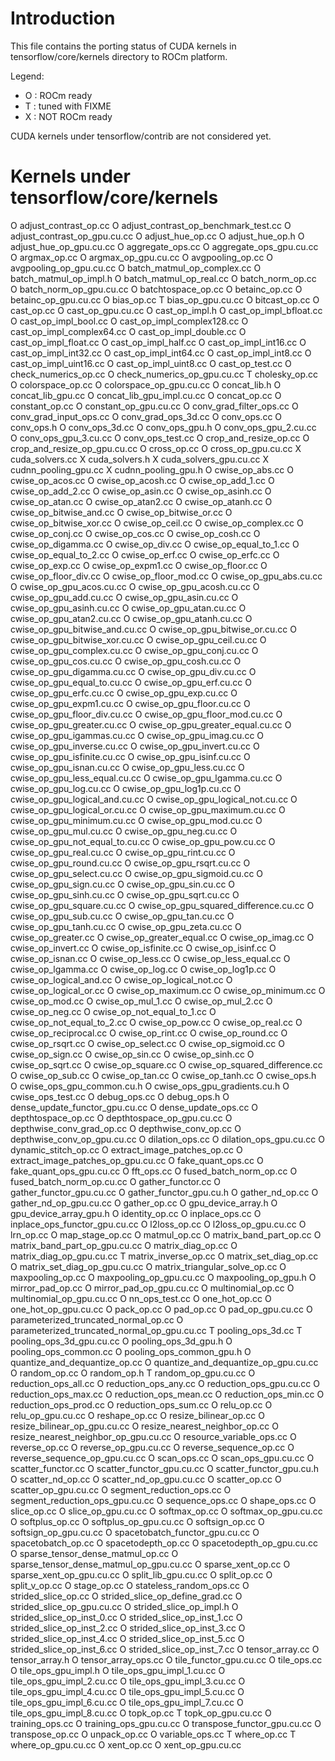Introduction
============
This file contains the porting status of CUDA kernels in
tensorflow/core/kernels directory to ROCm platform.

Legend:
- O : ROCm ready
- T : tuned with FIXME
- X : NOT ROCm ready

CUDA kernels under tensorflow/contrib are not considered yet.

Kernels under tensorflow/core/kernels
=====================================
O adjust_contrast_op.cc
O adjust_contrast_op_benchmark_test.cc
O adjust_contrast_op_gpu.cu.cc
O adjust_hue_op.cc
O adjust_hue_op.h
O adjust_hue_op_gpu.cu.cc
O aggregate_ops.cc
O aggregate_ops_gpu.cu.cc
O argmax_op.cc
O argmax_op_gpu.cu.cc
O avgpooling_op.cc
O avgpooling_op_gpu.cu.cc
O batch_matmul_op_complex.cc
O batch_matmul_op_impl.h
O batch_matmul_op_real.cc
O batch_norm_op.cc
O batch_norm_op_gpu.cu.cc
O batchtospace_op.cc
O betainc_op.cc
O betainc_op_gpu.cu.cc
O bias_op.cc
T bias_op_gpu.cu.cc
O bitcast_op.cc
O cast_op.cc
O cast_op_gpu.cu.cc
O cast_op_impl.h
O cast_op_impl_bfloat.cc
O cast_op_impl_bool.cc
O cast_op_impl_complex128.cc
O cast_op_impl_complex64.cc
O cast_op_impl_double.cc
O cast_op_impl_float.cc
O cast_op_impl_half.cc
O cast_op_impl_int16.cc
O cast_op_impl_int32.cc
O cast_op_impl_int64.cc
O cast_op_impl_int8.cc
O cast_op_impl_uint16.cc
O cast_op_impl_uint8.cc
O cast_op_test.cc
O check_numerics_op.cc
O check_numerics_op_gpu.cu.cc
T cholesky_op.cc
O colorspace_op.cc
O colorspace_op_gpu.cu.cc
O concat_lib.h
O concat_lib_gpu.cc
O concat_lib_gpu_impl.cu.cc
O concat_op.cc
O constant_op.cc
O constant_op_gpu.cu.cc
O conv_grad_filter_ops.cc
O conv_grad_input_ops.cc
O conv_grad_ops_3d.cc
O conv_ops.cc
O conv_ops.h
O conv_ops_3d.cc
O conv_ops_gpu.h
O conv_ops_gpu_2.cu.cc
O conv_ops_gpu_3.cu.cc
O conv_ops_test.cc
O crop_and_resize_op.cc
O crop_and_resize_op_gpu.cu.cc
O cross_op.cc
O cross_op_gpu.cu.cc
X cuda_solvers.cc
X cuda_solvers.h
X cuda_solvers_gpu.cu.cc
X cudnn_pooling_gpu.cc
X cudnn_pooling_gpu.h
O cwise_op_abs.cc
O cwise_op_acos.cc
O cwise_op_acosh.cc
O cwise_op_add_1.cc
O cwise_op_add_2.cc
O cwise_op_asin.cc
O cwise_op_asinh.cc
O cwise_op_atan.cc
O cwise_op_atan2.cc
O cwise_op_atanh.cc
O cwise_op_bitwise_and.cc
O cwise_op_bitwise_or.cc
O cwise_op_bitwise_xor.cc
O cwise_op_ceil.cc
O cwise_op_complex.cc
O cwise_op_conj.cc
O cwise_op_cos.cc
O cwise_op_cosh.cc
O cwise_op_digamma.cc
O cwise_op_div.cc
O cwise_op_equal_to_1.cc
O cwise_op_equal_to_2.cc
O cwise_op_erf.cc
O cwise_op_erfc.cc
O cwise_op_exp.cc
O cwise_op_expm1.cc
O cwise_op_floor.cc
O cwise_op_floor_div.cc
O cwise_op_floor_mod.cc
O cwise_op_gpu_abs.cu.cc
O cwise_op_gpu_acos.cu.cc
O cwise_op_gpu_acosh.cu.cc
O cwise_op_gpu_add.cu.cc
O cwise_op_gpu_asin.cu.cc
O cwise_op_gpu_asinh.cu.cc
O cwise_op_gpu_atan.cu.cc
O cwise_op_gpu_atan2.cu.cc
O cwise_op_gpu_atanh.cu.cc
O cwise_op_gpu_bitwise_and.cu.cc
O cwise_op_gpu_bitwise_or.cu.cc
O cwise_op_gpu_bitwise_xor.cu.cc
O cwise_op_gpu_ceil.cu.cc
O cwise_op_gpu_complex.cu.cc
O cwise_op_gpu_conj.cu.cc
O cwise_op_gpu_cos.cu.cc
O cwise_op_gpu_cosh.cu.cc
O cwise_op_gpu_digamma.cu.cc
O cwise_op_gpu_div.cu.cc
O cwise_op_gpu_equal_to.cu.cc
O cwise_op_gpu_erf.cu.cc
O cwise_op_gpu_erfc.cu.cc
O cwise_op_gpu_exp.cu.cc
O cwise_op_gpu_expm1.cu.cc
O cwise_op_gpu_floor.cu.cc
O cwise_op_gpu_floor_div.cu.cc
O cwise_op_gpu_floor_mod.cu.cc
O cwise_op_gpu_greater.cu.cc
O cwise_op_gpu_greater_equal.cu.cc
O cwise_op_gpu_igammas.cu.cc
O cwise_op_gpu_imag.cu.cc
O cwise_op_gpu_inverse.cu.cc
O cwise_op_gpu_invert.cu.cc
O cwise_op_gpu_isfinite.cu.cc
O cwise_op_gpu_isinf.cu.cc
O cwise_op_gpu_isnan.cu.cc
O cwise_op_gpu_less.cu.cc
O cwise_op_gpu_less_equal.cu.cc
O cwise_op_gpu_lgamma.cu.cc
O cwise_op_gpu_log.cu.cc
O cwise_op_gpu_log1p.cu.cc
O cwise_op_gpu_logical_and.cu.cc
O cwise_op_gpu_logical_not.cu.cc
O cwise_op_gpu_logical_or.cu.cc
O cwise_op_gpu_maximum.cu.cc
O cwise_op_gpu_minimum.cu.cc
O cwise_op_gpu_mod.cu.cc
O cwise_op_gpu_mul.cu.cc
O cwise_op_gpu_neg.cu.cc
O cwise_op_gpu_not_equal_to.cu.cc
O cwise_op_gpu_pow.cu.cc
O cwise_op_gpu_real.cu.cc
O cwise_op_gpu_rint.cu.cc
O cwise_op_gpu_round.cu.cc
O cwise_op_gpu_rsqrt.cu.cc
O cwise_op_gpu_select.cu.cc
O cwise_op_gpu_sigmoid.cu.cc
O cwise_op_gpu_sign.cu.cc
O cwise_op_gpu_sin.cu.cc
O cwise_op_gpu_sinh.cu.cc
O cwise_op_gpu_sqrt.cu.cc
O cwise_op_gpu_square.cu.cc
O cwise_op_gpu_squared_difference.cu.cc
O cwise_op_gpu_sub.cu.cc
O cwise_op_gpu_tan.cu.cc
O cwise_op_gpu_tanh.cu.cc
O cwise_op_gpu_zeta.cu.cc
O cwise_op_greater.cc
O cwise_op_greater_equal.cc
O cwise_op_imag.cc
O cwise_op_invert.cc
O cwise_op_isfinite.cc
O cwise_op_isinf.cc
O cwise_op_isnan.cc
O cwise_op_less.cc
O cwise_op_less_equal.cc
O cwise_op_lgamma.cc
O cwise_op_log.cc
O cwise_op_log1p.cc
O cwise_op_logical_and.cc
O cwise_op_logical_not.cc
O cwise_op_logical_or.cc
O cwise_op_maximum.cc
O cwise_op_minimum.cc
O cwise_op_mod.cc
O cwise_op_mul_1.cc
O cwise_op_mul_2.cc
O cwise_op_neg.cc
O cwise_op_not_equal_to_1.cc
O cwise_op_not_equal_to_2.cc
O cwise_op_pow.cc
O cwise_op_real.cc
O cwise_op_reciprocal.cc
O cwise_op_rint.cc
O cwise_op_round.cc
O cwise_op_rsqrt.cc
O cwise_op_select.cc
O cwise_op_sigmoid.cc
O cwise_op_sign.cc
O cwise_op_sin.cc
O cwise_op_sinh.cc
O cwise_op_sqrt.cc
O cwise_op_square.cc
O cwise_op_squared_difference.cc
O cwise_op_sub.cc
O cwise_op_tan.cc
O cwise_op_tanh.cc
O cwise_ops.h
O cwise_ops_gpu_common.cu.h
O cwise_ops_gpu_gradients.cu.h
O cwise_ops_test.cc
O debug_ops.cc
O debug_ops.h
O dense_update_functor_gpu.cu.cc
O dense_update_ops.cc
O depthtospace_op.cc
O depthtospace_op_gpu.cu.cc
O depthwise_conv_grad_op.cc
O depthwise_conv_op.cc
O depthwise_conv_op_gpu.cu.cc
O dilation_ops.cc
O dilation_ops_gpu.cu.cc
O dynamic_stitch_op.cc
O extract_image_patches_op.cc
O extract_image_patches_op_gpu.cu.cc
O fake_quant_ops.cc
O fake_quant_ops_gpu.cu.cc
O fft_ops.cc
O fused_batch_norm_op.cc
O fused_batch_norm_op.cu.cc
O gather_functor.cc
O gather_functor_gpu.cu.cc
O gather_functor_gpu.cu.h
O gather_nd_op.cc
O gather_nd_op_gpu.cu.cc
O gather_op.cc
O gpu_device_array.h
O gpu_device_array_gpu.h
O identity_op.cc
O inplace_ops.cc
O inplace_ops_functor_gpu.cu.cc
O l2loss_op.cc
O l2loss_op_gpu.cu.cc
O lrn_op.cc
O map_stage_op.cc
O matmul_op.cc
O matrix_band_part_op.cc
O matrix_band_part_op_gpu.cu.cc
O matrix_diag_op.cc
O matrix_diag_op_gpu.cu.cc
T matrix_inverse_op.cc
O matrix_set_diag_op.cc
O matrix_set_diag_op_gpu.cu.cc
O matrix_triangular_solve_op.cc
O maxpooling_op.cc
O maxpooling_op_gpu.cu.cc
O maxpooling_op_gpu.h
O mirror_pad_op.cc
O mirror_pad_op_gpu.cu.cc
O multinomial_op.cc
O multinomial_op_gpu.cu.cc
O nn_ops_test.cc
O one_hot_op.cc
O one_hot_op_gpu.cu.cc
O pack_op.cc
O pad_op.cc
O pad_op_gpu.cu.cc
O parameterized_truncated_normal_op.cc
O parameterized_truncated_normal_op_gpu.cu.cc
T pooling_ops_3d.cc
T pooling_ops_3d_gpu.cu.cc
O pooling_ops_3d_gpu.h
O pooling_ops_common.cc
O pooling_ops_common_gpu.h
O quantize_and_dequantize_op.cc
O quantize_and_dequantize_op_gpu.cu.cc
O random_op.cc
O random_op.h
T random_op_gpu.cu.cc
O reduction_ops_all.cc
O reduction_ops_any.cc
O reduction_ops_gpu.cu.cc
O reduction_ops_max.cc
O reduction_ops_mean.cc
O reduction_ops_min.cc
O reduction_ops_prod.cc
O reduction_ops_sum.cc
O relu_op.cc
O relu_op_gpu.cu.cc
O reshape_op.cc
O resize_bilinear_op.cc
O resize_bilinear_op_gpu.cu.cc
O resize_nearest_neighbor_op.cc
O resize_nearest_neighbor_op_gpu.cu.cc
O resource_variable_ops.cc
O reverse_op.cc
O reverse_op_gpu.cu.cc
O reverse_sequence_op.cc
O reverse_sequence_op_gpu.cu.cc
O scan_ops.cc
O scan_ops_gpu.cu.cc
O scatter_functor.cc
O scatter_functor_gpu.cu.cc
O scatter_functor_gpu.cu.h
O scatter_nd_op.cc
O scatter_nd_op_gpu.cu.cc
O scatter_op.cc
O scatter_op_gpu.cu.cc
O segment_reduction_ops.cc
O segment_reduction_ops_gpu.cu.cc
O sequence_ops.cc
O shape_ops.cc
O slice_op.cc
O slice_op_gpu.cu.cc
O softmax_op.cc
O softmax_op_gpu.cu.cc
O softplus_op.cc
O softplus_op_gpu.cu.cc
O softsign_op.cc
O softsign_op_gpu.cu.cc
O spacetobatch_functor_gpu.cu.cc
O spacetobatch_op.cc
O spacetodepth_op.cc
O spacetodepth_op_gpu.cu.cc
O sparse_tensor_dense_matmul_op.cc
O sparse_tensor_dense_matmul_op_gpu.cu.cc
O sparse_xent_op.cc
O sparse_xent_op_gpu.cu.cc
O split_lib_gpu.cu.cc
O split_op.cc
O split_v_op.cc
O stage_op.cc
O stateless_random_ops.cc
O strided_slice_op.cc
O strided_slice_op_define_grad.cc
O strided_slice_op_gpu.cu.cc
O strided_slice_op_impl.h
O strided_slice_op_inst_0.cc
O strided_slice_op_inst_1.cc
O strided_slice_op_inst_2.cc
O strided_slice_op_inst_3.cc
O strided_slice_op_inst_4.cc
O strided_slice_op_inst_5.cc
O strided_slice_op_inst_6.cc
O strided_slice_op_inst_7.cc
O tensor_array.cc
O tensor_array.h
O tensor_array_ops.cc
O tile_functor_gpu.cu.cc
O tile_ops.cc
O tile_ops_gpu_impl.h
O tile_ops_gpu_impl_1.cu.cc
O tile_ops_gpu_impl_2.cu.cc
O tile_ops_gpu_impl_3.cu.cc
O tile_ops_gpu_impl_4.cu.cc
O tile_ops_gpu_impl_5.cu.cc
O tile_ops_gpu_impl_6.cu.cc
O tile_ops_gpu_impl_7.cu.cc
O tile_ops_gpu_impl_8.cu.cc
O topk_op.cc
T topk_op_gpu.cu.cc
O training_ops.cc
O training_ops_gpu.cu.cc
O transpose_functor_gpu.cu.cc
O transpose_op.cc
O unpack_op.cc
O variable_ops.cc
T where_op.cc
T where_op_gpu.cu.cc
O xent_op.cc
O xent_op_gpu.cu.cc
